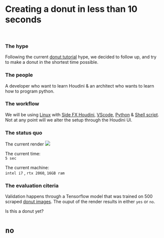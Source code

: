 # **Creating a donut in less than 10 seconds**

<br>

### The hype

Following the current [donut tutorial][donut] hype, we decided to follow up, and try to make a donut in the shortest time possible.

### The people

A developer who want to learn Houdini & an architect who wants to learn how to program python.

### The workflow

We will be using [Linux][Linux] with [Side FX Houdini][Houdini], [VScode][Vscode], [Python][Python] & [Shell script][Shell script]. Not at any point will we alter the setup through the Houdini UI.

### The status quo

The current render  ![][donut current render]

The current time:    
`5 sec`

The current machine:    
`intel i7` , `rtx 2060`, `16GB ram`

### The evaluation citeria

Validation happens through a Tensorflow model that was trained on 500 scraped [donut images][scraped donut images]. The ouput of the render results in either `yes` or `no`. 

Is this a donut yet?    
# `no`


[Vscode]: https://code.visualstudio.com/
[scraped donut images]: https://www.google.com/search?q=3d+donut+tutorial+blenderguru&tbm=isch&ved=2ahUKEwiGjrzdr8nvAhXU5LsIHczjBdgQ2-cCegQIABAA&oq=3d+donut+tutorial+blenderguru&gs_lcp=CgNpbWcQA1AAWABgzbQBaABwAHgAgAEAiAEAkgEAmAEAqgELZ3dzLXdpei1pbWc&sclient=img&ei=7mtbYIbfOtTJ7_UPzMeXwA0&bih=784&biw=1261&safe=active
[Linux]: https://www.linux.org/
[Houdini]: https://www.sidefx.com/
[Python]: https://www.python.org/
[Shell script]: https://www.shellscript.sh/
[donut]: https://www.google.com/search?q=donut+tutorial+blender&safe=active&sxsrf=ALeKk03gwyEqkmRATzMAF9rpeET1k-E3Kg%3A1616601499643&ei=m2FbYLfYJpDCkwXv4oqQDg&oq=donut+tutorial+blender&gs_lcp=Cgdnd3Mtd2l6EAMyAggAMgIIADIGCAAQFhAeMgYIABAWEB4yBggAEBYQHjIGCAAQFhAeMgYIABAWEB4yBggAEBYQHjIGCAAQFhAeMgYIABAWEB46BwgjELADECc6BwgAEEcQsAM6BAgjECc6CAgAEBYQChAeUJ4pWL0vYMcwaAFwAngAgAFjiAHcBJIBATmYAQCgAQGqAQdnd3Mtd2l6yAEJwAEB&sclient=gws-wiz&ved=0ahUKEwj3kYTxpcnvAhUQ4aQKHW-xAuIQ4dUDCA0&uact=5
[donut current render]: https://github.com/baudhaus/houdini-as-code/blob/master/media/render.png